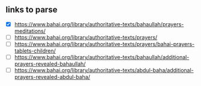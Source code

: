 ## links to parse

- [x] https://www.bahai.org/library/authoritative-texts/bahaullah/prayers-meditations/
- [ ] https://www.bahai.org/library/authoritative-texts/prayers/
- [ ] https://www.bahai.org/library/authoritative-texts/prayers/bahai-prayers-tablets-children/
- [ ] https://www.bahai.org/library/authoritative-texts/bahaullah/additional-prayers-revealed-bahaullah/
- [ ] https://www.bahai.org/library/authoritative-texts/abdul-baha/additional-prayers-revealed-abdul-baha/
